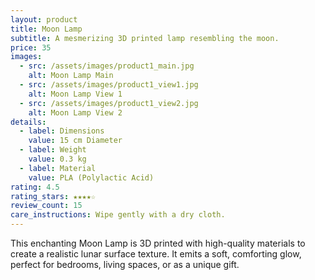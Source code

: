 ```yaml
---
layout: product
title: Moon Lamp
subtitle: A mesmerizing 3D printed lamp resembling the moon.
price: 35
images:
  - src: /assets/images/product1_main.jpg
    alt: Moon Lamp Main
  - src: /assets/images/product1_view1.jpg
    alt: Moon Lamp View 1
  - src: /assets/images/product1_view2.jpg
    alt: Moon Lamp View 2
details:
  - label: Dimensions
    value: 15 cm Diameter
  - label: Weight
    value: 0.3 kg
  - label: Material
    value: PLA (Polylactic Acid)
rating: 4.5
rating_stars: ★★★★☆
review_count: 15
care_instructions: Wipe gently with a dry cloth.
---
```


This enchanting Moon Lamp is 3D printed with high-quality materials to create a realistic lunar surface texture. It emits a soft, comforting glow, perfect for bedrooms, living spaces, or as a unique gift.
